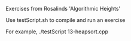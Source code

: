 Exercises from Rosalinds 'Algorithmic Heights'

Use testScript.sh to compile and run an exercise

For example, ./testScript 13-heapsort.cpp
